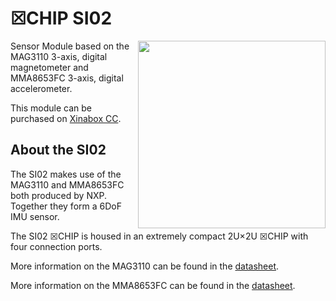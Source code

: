 # ☒CHIP SI02
<img src="extras/SI021 V0.5.0.JPG" width="300" align="right">
Sensor Module based on the MAG3110 3-axis, digital magnetometer and  MMA8653FC 3-axis, digital accelerometer.

This module can be purchased on [Xinabox CC](https://xinabox.cc/products/SI02/).

## About the SI02
The SI02 makes use of the MAG3110 and MMA8653FC both produced by NXP. Together they form a 6DoF IMU sensor.


The SI02 ☒CHIP is housed in an extremely compact 2U×2U ☒CHIP with four connection ports.

More information on the MAG3110 can be found in the [datasheet](https://media.digikey.com/pdf/Data%20Sheets/NXP%20PDFs/MAG3110.pdf).

More information on the MMA8653FC can be found in the [datasheet](http://cache.freescale.com/files/sensors/doc/data_sheet/MMA8653FC.pdf).
